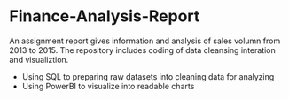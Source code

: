 # Finance-Analysis-Report
An assignment report gives information and analysis of sales volumn from 2013 to 2015.
The repository includes coding of data cleansing interation and visualiztion.
* Using SQL to preparing raw datasets into cleaning data for analyzing
* Using PowerBI to visualize into readable charts
